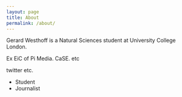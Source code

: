 ```yaml
---
layout: page
title: About
permalink: /about/
---
```


Gerard Westhoff is a Natural Sciences student at University College London.

Ex EiC of Pi Media. CaSE. etc

twitter etc.


* Student
* Journalist
